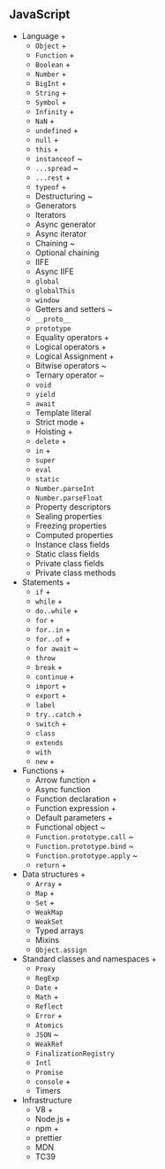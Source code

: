 ## JavaScript

- Language +
  - `Object` +
  - `Function` +
  - `Boolean` +
  - `Number` +
  - `BigInt` +
  - `String` +
  - `Symbol` +
  - `Infinity` +
  - `NaN` +
  - `undefined` +
  - `null` +
  - `this` +
  - `instanceof` ~
  - `...spread` ~
  - `...rest` +
  - `typeof` +
  - Destructuring ~
  - Generators
  - Iterators
  - Async generator
  - Async iterator
  - Chaining ~
  - Optional chaining
  - IIFE
  - Async IIFE
  - `global`
  - `globalThis`
  - `window`
  - Getters and setters ~
  - `__proto__`
  - `prototype`
  - Equality operators +
  - Logical operators +
  - Logical Assignment +
  - Bitwise operators ~
  - Ternary operator ~
  - `void`
  - `yield`
  - `await`
  - Template literal
  - Strict mode +
  - Hoisting +
  - `delete` +
  - `in` +
  - `super`
  - `eval`
  - `static`
  - `Number.parseInt`
  - `Number.parseFloat`
  - Property descriptors
  - Sealing properties
  - Freezing properties
  - Computed properties
  - Instance class fields
  - Static class fields
  - Private class fields
  - Private class methods
- Statements +
  - `if` +
  - `while` +
  - `do..while` +
  - `for` +
  - `for..in` +
  - `for..of` +
  - `for await` ~
  - `throw` 
  - `break` +
  - `continue` +
  - `import` +
  - `export` +
  - `label`
  - `try..catch` +
  - `switch` +
  - `class`
  - `extends`
  - `with`
  - `new` +
- Functions +
  - Arrow function +
  - Async function
  - Function declaration +
  - Function expression +
  - Default parameters +
  - Functional object ~
  - `Function.prototype.call` ~
  - `Function.prototype.bind` ~
  - `Function.prototype.apply` ~
  - `return` +
- Data structures +
  - `Array` +
  - `Map` +
  - `Set` +
  - `WeakMap`
  - `WeakSet`
  - Typed arrays
  - Mixins
  - `Object.assign`
- Standard classes and namespaces +
  - `Proxy`
  - `RegExp`
  - `Date` +
  - `Math` +
  - `Reflect`
  - `Error` +
  - `Atomics`
  - `JSON` ~
  - `WeakRef`
  - `FinalizationRegistry`
  - `Intl`
  - `Promise`
  - `console` +
  - Timers
- Infrastructure
  - V8 +
  - Node.js +
  - npm +
  - prettier
  - MDN
  - TC39
